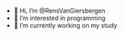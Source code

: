 - 👋 Hi, I’m @RensVanGiersbergen
- 👀 I’m interested in programming
- 🌱 I’m currently working on my study
